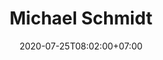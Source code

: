 ---
title     : Michael Schmidt
thumbnail : michael-schmidt
address   : https://style-force.net
sitemap   : false
date      : 2020-07-25T08:02:00+07:00
---